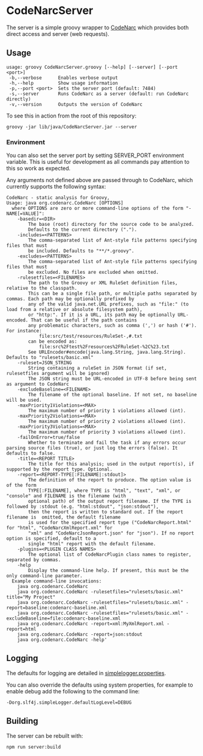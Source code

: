 # CodeNarcServer

The server is a simple groovy wrapper to [CodeNarc](https://github.com/CodeNarc/CodeNarc)
which provides both direct access and server (web requests).

## Usage

```text
usage: groovy CodeNarcServer.groovy [--help] [--server] [--port <port>]
 -b,--verbose      Enables verbose output
 -h,--help         Show usage information
 -p,--port <port>  Sets the server port (default: 7484)
 -s,--server       Runs CodeNarc as a server (default: run CodeNarc directly)
 -v,--version      Outputs the version of CodeNarc
 ```

To see this in action from the root of this repository:

```shell
groovy -jar lib/java/CodeNarcServer.jar --server
```

### Environment

You can also set the server port by setting SERVER_PORT environment variable.
This is useful for development as all commands pay attention to this so work as
expected.

Any arguments not defined above are passed through to CodeNarc, which currently
supports the following syntax:

```text
CodeNarc - static analysis for Groovy,
Usage: java org.codenarc.CodeNarc [OPTIONS]
  where OPTIONS are zero or more command-line options of the form "-NAME[=VALUE]":
    -basedir=<DIR>
        The base (root) directory for the source code to be analyzed.
        Defaults to the current directory (".").
    -includes=<PATTERNS>
        The comma-separated list of Ant-style file patterns specifying files that must
        be included. Defaults to "**/*.groovy".
    -excludes=<PATTERNS>
        The comma-separated list of Ant-style file patterns specifying files that must
        be excluded. No files are excluded when omitted.
    -rulesetfiles=<FILENAMES>
        The path to the Groovy or XML RuleSet definition files, relative to the classpath.
        This can be a single file path, or multiple paths separated by commas. Each path may be optionally prefixed by
        any of the valid java.net.URL prefixes, such as "file:" (to load from a relative or absolute filesystem path),
        or "http:". If it is a URL, its path may be optionally URL-encoded. That can be useful if the path contains
        any problematic characters, such as comma (',') or hash ('#'). For instance:
            file:src/test/resources/RuleSet-,#.txt
        can be encoded as:
            file:src%2Ftest%2Fresources%2FRuleSet-%2C%23.txt
        See URLEncoder#encode(java.lang.String, java.lang.String). Defaults to "rulesets/basic.xml"
    -ruleset=JSON_STRING
        String containing a ruleSet in JSON format (if set, rulesetfiles argument will be ignored)
        The JSON string must be URL-encoded in UTF-8 before being sent as argument to CodeNarc
    -excludeBaseline=<FILENAME>
        The filename of the optional baseline. If not set, no baseline will be used.
    -maxPriority1Violations=<MAX>
        The maximum number of priority 1 violations allowed (int).
    -maxPriority2Violations=<MAX>
        The maximum number of priority 2 violations allowed (int).
    -maxPriority3Violations=<MAX>
        The maximum number of priority 3 violations allowed (int).
    -failOnError=true/false
        Whether to terminate and fail the task if any errors occur parsing source files (true), or just log the errors (false). It defaults to false.
    -title=<REPORT TITLE>
        The title for this analysis; used in the output report(s), if supported by the report type. Optional.
    -report=<REPORT-TYPE[:FILENAME|:stdout]>
        The definition of the report to produce. The option value is of the form
        TYPE[:FILENAME], where TYPE is "html", "text", "xml", or "console" and FILENAME is the filename (with
        optional path) of the output report filename. If the TYPE is followed by :stdout (e.g. "html:stdout", "json:stdout"),
        then the report is written to standard out. If the report filename is  omitted, the default filename
        is used for the specified report type ("CodeNarcReport.html" for "html", "CodeNarcXmlReport.xml" for
        "xml" and "CodeNarcJsonReport.json" for "json"). If no report option is specified, default to a
        single "html" report with the default filename.
    -plugins=<PLUGIN CLASS NAMES>
        The optional list of CodeNarcPlugin class names to register, separated by commas.
    -help
        Display the command-line help. If present, this must be the only command-line parameter.
  Example command-line invocations:
    java org.codenarc.CodeNarc
    java org.codenarc.CodeNarc -rulesetfiles="rulesets/basic.xml" title="My Project"
    java org.codenarc.CodeNarc -rulesetfiles="rulesets/basic.xml" -report=baseline:codenarc-baseline.xml
    java org.codenarc.CodeNarc -rulesetfiles="rulesets/basic.xml" -excludeBaseline=file:codenarc-baseline.xml
    java org.codenarc.CodeNarc -report=xml:MyXmlReport.xml -report=html
    java org.codenarc.CodeNarc -report=json:stdout
    java org.codenarc.CodeNarc -help'
```

## Logging

The defaults for logging are detailed in [simplelogger.properties](/simplelogger.properties).

You can also override the defaults using system properties, for example to enable
debug add the following to the command line:

```shell
-Dorg.slf4j.simpleLogger.defaultLogLevel=DEBUG
```

## Building

The server can be rebuilt with:

```shell
npm run server:build
```
